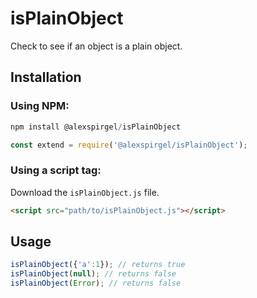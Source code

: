 # isPlainObject
Check to see if an object is a plain object.

## Installation

### Using NPM:

```js
npm install @alexspirgel/isPlainObject
```

```js
const extend = require('@alexspirgel/isPlainObject');
```

### Using a script tag:

Download the `isPlainObject.js` file.

```html
<script src="path/to/isPlainObject.js"></script>
```

## Usage

```js
isPlainObject({'a':1}); // returns true
isPlainObject(null); // returns false
isPlainObject(Error); // returns false
```